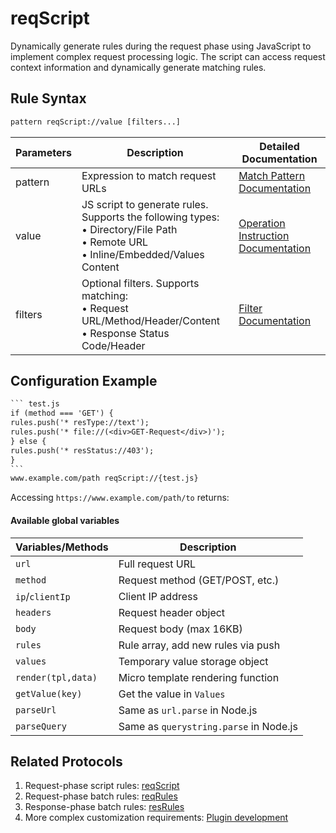 # reqScript
Dynamically generate rules during the request phase using JavaScript to implement complex request processing logic. The script can access request context information and dynamically generate matching rules.

## Rule Syntax
``` txt
pattern reqScript://value [filters...]
```

| Parameters | Description | Detailed Documentation |
| ------- | ------------------------------------------------------------ | ------------------------- |
| pattern | Expression to match request URLs | [Match Pattern Documentation](./pattern) |
| value | JS script to generate rules. Supports the following types:<br/>• Directory/File Path<br/>• Remote URL<br/>• Inline/Embedded/Values Content | [Operation Instruction Documentation](./operation) |
| filters | Optional filters. Supports matching:<br/>• Request URL/Method/Header/Content<br/>• Response Status Code/Header | [Filter Documentation](./filters) |

## Configuration Example
```` txt
``` test.js
if (method === 'GET') {
rules.push('* resType://text');
rules.push('* file://(<div>GET-Request</div>)');
} else {
rules.push('* resStatus://403');
}
```
www.example.com/path reqScript://{test.js}
````
Accessing `https://www.example.com/path/to` returns:

#### Available global variables

| Variables/Methods | Description |
|--------------------|----------------------------------------------------------------------|
| `url` | Full request URL |
| `method` | Request method (GET/POST, etc.) |
| `ip`/`clientIp` | Client IP address |
| `headers` | Request header object |
| `body` | Request body (max 16KB) |
| `rules` | Rule array, add new rules via push |
| `values` | Temporary value storage object |
| `render(tpl,data)` | Micro template rendering function |
| `getValue(key)` | Get the value in `Values` |
| `parseUrl` | Same as `url.parse` in Node.js |
| `parseQuery` | Same as `querystring.parse` in Node.js |

## Related Protocols
1. Request-phase script rules: [reqScript](./reqScript)
2. Request-phase batch rules: [reqRules](./reqScript)
3. Response-phase batch rules: [resRules](./resRules)
4. More complex customization requirements: [Plugin development](../extensions/dev)
